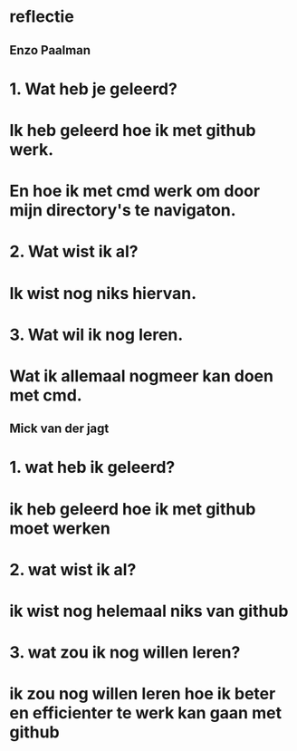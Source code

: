 # reflectie

## Enzo Paalman

# 1. Wat heb je geleerd?

# Ik heb geleerd hoe ik met github werk.
# En hoe ik met cmd werk om door mijn directory's te navigaton.

# 2. Wat wist ik al?

# Ik wist nog niks hiervan.

# 3. Wat wil ik nog leren.

# Wat ik allemaal nogmeer kan doen met cmd.
## Mick van der jagt
# 1. wat heb ik geleerd?
#  ik heb geleerd hoe ik met github moet werken

# 2. wat wist ik al?
# ik wist nog helemaal niks van github

# 3. wat zou ik nog willen leren?
# ik zou nog willen leren hoe ik beter en efficienter te werk kan gaan met github
